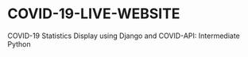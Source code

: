 # COVID-19-LIVE-WEBSITE
COVID-19 Statistics Display using Django and COVID-API: Intermediate Python

